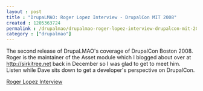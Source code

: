 ```yaml
---
layout : post
title : "DrupaLMAO: Roger Lopez Interview - DrupalCon MIT 2008"
created : 1205363724
permalink : /drupalmao/drupalmao-roger-lopez-interview-drupalcon-mit-2008
category : ["drupalmao"]
---
```

The second release of DrupaLMAO's coverage of DrupalCon Boston 2008. Roger is the maintainer of the Asset module which I blogged about over at <a href="http://sirkitree.net/node/2">http://sirkitree.net</a> back in December so I was glad to get to meet him. Listen while Dave sits down to get a developer's perspective on DrupalCon.

<a href="http://drupalmao.com/node/11">Roger Lopez Interview</a>